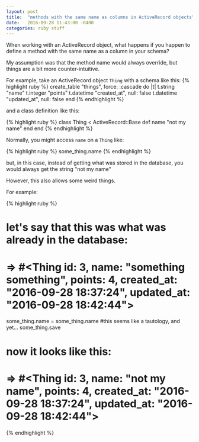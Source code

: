 ```yaml
---
layout: post
title:  "methods with the same name as columns in ActiveRecord objects"
date:   2016-09-28 11:43:00 -0400
categories: ruby stuff
---
```


When working with an ActiveRecord object, what happens if you happen to define
a method with the same name as a column in your schema?

My assumption was that the method name would always override, but things are a
bit more counter-intuitive.

For example, take an ActiveRecord object `Thing` with a schema like this:
{% highlight ruby %}
create_table "things", force: :cascade do |t|
  t.string   "name"
  t.integer  "points"
  t.datetime "created_at", null: false
  t.datetime "updated_at", null: false
end
{% endhighlight %}

and a class definition like this:

{% highlight ruby %}
class Thing < ActiveRecord::Base
  def name
    "not my name"
  end
end
{% endhighlight %}

Normally, you might access `name` on a `Thing` like:

{% highlight ruby %}
some_thing.name
{% endhighlight %}

but, in this case, instead of getting what was stored in the database, you would
always get the string "not my name"

However, this also allows some weird things.

For example:

{% highlight ruby %}
# let's say that this was what was already in the database:
#  => #<Thing id: 3, name: "something something", points: 4, created_at: "2016-09-28 18:37:24", updated_at: "2016-09-28 18:42:44">

some_thing.name = some_thing.name #this seems like a tautology, and yet...
some_thing.save

# now it looks like this:
#  => #<Thing id: 3, name: "not my name", points: 4, created_at: "2016-09-28 18:37:24", updated_at: "2016-09-28 18:42:44">
{% endhighlight %}
